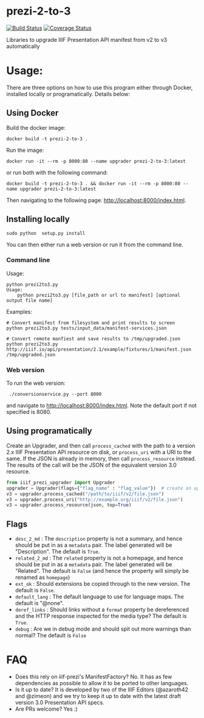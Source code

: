 # prezi-2-to-3

[![Build Status](https://travis-ci.org/iiif-prezi/prezi-2-to-3.svg?branch=master)](https://travis-ci.org/iiif-prezi/prezi-2-to-3)
[![Coverage Status](https://coveralls.io/repos/github/iiif-prezi/prezi-2-to-3/badge.svg?branch=master)](https://coveralls.io/github/iiif-prezi/prezi-2-to-3?branch=master)

Libraries to upgrade IIIF Presentation API manifest from v2 to v3 automatically


# Usage:

There are three options on how to use this program either through Docker, installed locally or programatically. Details below:

## Using Docker

Build the docker image:

```
docker build -t prezi-2-to-3 .
```

Run the image:

```
docker run -it --rm -p 8000:80 --name upgrader prezi-2-to-3:latest
```

or run both with the following command:

```
docker build -t prezi-2-to-3 . && docker run -it --rm -p 8000:80 --name upgrader prezi-2-to-3:latest
```

Then navigating to the following page: <http://localhost:8000/index.html>.

## Installing locally

```
sudo python  setup.py install
```

You can then either run a web version or run it from the command line.

### Command line

Usage:

```
python prezi2to3.py
Usage:
	python prezi2to3.py [file_path or url to manifest] [optional output file name]
```

Examples:

```
# Convert manifest from filesystem and print results to screen
python prezi2to3.py tests/input_data/manifest-services.json

# Convert remote manfiest and save results to /tmp/upgraded.json
python prezi2to3.py http://iiif.io/api/presentation/2.1/example/fixtures/1/manifest.json /tmp/upgraded.json
```

### Web version
To run the web version:

```
 ./conversionservice.py --port 8000
```

and navigate to <http://localhost:8000/index.html>. Note the default port if not specified is 8080.

## Using programatically

Create an Upgrader, and then call `process_cached` with the path to a version 2.x IIIF Presentation API resource on disk, or `process_uri` with a URI to the same. If the JSON is already in memory, then call `process_resource` instead. The results of the call will be the JSON of the equivalent version 3.0 resource.

```python
from iiif_prezi_upgrader import Upgrader
upgrader = Upgrader(flags={"flag_name" : "flag_value"})  # create an upgrader
v3 = upgrader.process_cached("/path/to/iiif/v2/file.json")
v3 = upgrader.process_uri("http://example.org/iiif/v2/file.json")
v3 = upgrader.process_resource(json, top=True)
```

## Flags

* `desc_2_md` : The `description` property is not a summary, and hence should be put in as a `metadata` pair.  The label generated will be "Description".  The default is `True`.
* `related_2_md` : The `related` property is not a homepage, and hence should be put in as a `metadata` pair.  The label generated will be "Related". The default is `False` (and hence the property will simply be renamed as `homepage`)
* `ext_ok` : Should extensions be copied through to the new version.  The default is `False`.
* `default_lang` : The default language to use for language maps.  The default is "@none".
* `deref_links` : Should links without a `format` property be dereferenced and the HTTP response inspected for the media type?  The default is `True`.
* `debug` : Are we in debug mode and should spit out more warnings than normal? The default is `False`


# FAQ

* Does this rely on iiif-prezi's ManifestFactory? No. It has as few dependencies as possible to allow it to be ported to other languages.
* Is it up to date? It is developed by two of the IIIF Editors (@azaroth42 and @zimeon) and we try to keep it up to date with the latest draft version 3.0 Presentation API specs.
* Are PRs welcome? Yes :)
